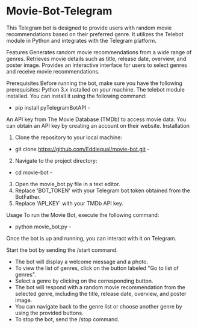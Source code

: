 # Movie-Bot-Telegram
This Telegram bot is designed to provide users with random movie recommendations based on their preferred genre. It utilizes the Telebot module in Python and integrates with the Telegram platform.

Features
Generates random movie recommendations from a wide range of genres.
Retrieves movie details such as title, release date, overview, and poster image.
Provides an interactive interface for users to select genres and receive movie recommendations.

Prerequisites
Before running the bot, make sure you have the following prerequisites:
Python 3.x installed on your machine.
The telebot module installed. You can install it using the following command:
- pip install pyTelegramBotAPI -

An API key from The Movie Database (TMDb) to access movie data. You can obtain an API key by creating an account on their website.
Installation
1. Clone the repository to your local machine:
- git clone https://github.com/Eddiequal/movie-bot.git -
2. Navigate to the project directory:
- cd movie-bot -
3. Open the movie_bot.py file in a text editor.
4. Replace 'BOT_TOKEN' with your Telegram bot token obtained from the BotFather.
5. Replace 'API_KEY' with your TMDb API key.

Usage
To run the Movie Bot, execute the following command:
- python movie_bot.py -

Once the bot is up and running, you can interact with it on Telegram.

Start the bot by sending the /start command.
- The bot will display a welcome message and a photo.
- To view the list of genres, click on the button labeled "Go to list of genres".
- Select a genre by clicking on the corresponding button.
- The bot will respond with a random movie recommendation from the selected genre, including the title, release date, overview, and poster image.
- You can navigate back to the genre list or choose another genre by using the provided buttons.
- To stop the bot, send the /stop command.


